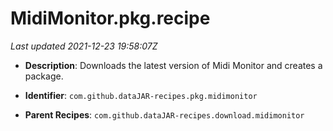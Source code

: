 # MidiMonitor.pkg.recipe

_Last updated 2021-12-23 19:58:07Z_

- **Description**: Downloads the latest version of Midi Monitor and creates a package.

- **Identifier**: `com.github.dataJAR-recipes.pkg.midimonitor`

- **Parent Recipes**: `com.github.dataJAR-recipes.download.midimonitor`